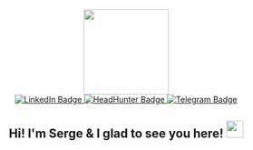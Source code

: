 <div id="header" align="center">
  <img src="https://media.giphy.com/media/1sgetPM00wWqJpVUTl/giphy.gif" width="150"/>
</div>
<div id="badges" align="center">
  <a href="https://www.linkedin.com/in/varaeff/">
    <img src="https://img.shields.io/badge/LinkedIn-blue?style=for-the-badge&logo=linkedin&logoColor=white" alt="LinkedIn Badge"/>
  </a>
  <a href="https://hh.ru/resume/e9290c16ff008505e80039ed1f736563726574">
    <img src="https://img.shields.io/badge/HeadHunter-red?style=for-the-badge" alt="HeadHunter Badge"/>
  </a>
  <a href="https://t.me/varaeff">
    <img src="https://img.shields.io/badge/Telegram-blue?style=for-the-badge&logo=telegram&logoColor=white" alt="Telegram Badge"/>
  </a>
</div>
<div align="center">
    <img src="https://komarev.com/ghpvc/?username=varaeff&style=flat-square&color=blue" alt=""/>
    <h2>
      Hi! I'm Serge & I glad to see you here! 
      <img src="https://media.giphy.com/media/hvRJCLFzcasrR4ia7z/giphy.gif" width="30px"/>
    </h2>
</div>
